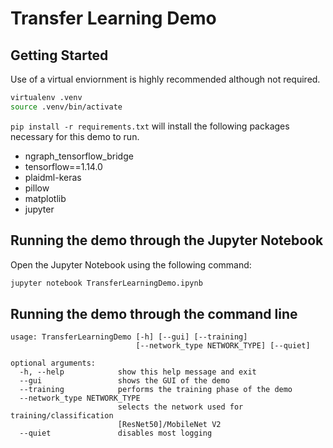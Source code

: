 # Transfer Learning Demo

## Getting Started
Use of a virtual enviornment is highly recommended although not required.
```bash
virtualenv .venv
source .venv/bin/activate
```

`pip install -r requirements.txt` will install the following packages necessary for this demo to run.
- ngraph_tensorflow_bridge
- tensorflow==1.14.0
- plaidml-keras
- pillow
- matplotlib
- jupyter

## Running the demo through the Jupyter Notebook

Open the Jupyter Notebook using the following command:

```python
jupyter notebook TransferLearningDemo.ipynb
```

## Running the demo through the command line
```
usage: TransferLearningDemo [-h] [--gui] [--training]
                            [--network_type NETWORK_TYPE] [--quiet]

optional arguments:
  -h, --help            show this help message and exit
  --gui                 shows the GUI of the demo
  --training            performs the training phase of the demo
  --network_type NETWORK_TYPE
                        selects the network used for training/classification
                        [ResNet50]/MobileNet V2
  --quiet               disables most logging
````
